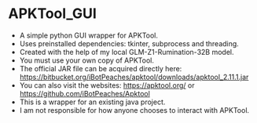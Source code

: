 # APKTool_GUI
- A simple python GUI wrapper for APKTool.
- Uses preinstalled dependencies: tkinter, subprocess and threading.
- Created with the help of my local GLM-Z1-Rumination-32B model.
- You must use your own copy of APKTool. 
- The official JAR file can be acquired directly here: https://bitbucket.org/iBotPeaches/apktool/downloads/apktool_2.11.1.jar
- You can also visit the websites: https://apktool.org/ or https://github.com/iBotPeaches/Apktool
- This is a wrapper for an existing java project.
- I am not responsible for how anyone chooses to interact with APKTool.
